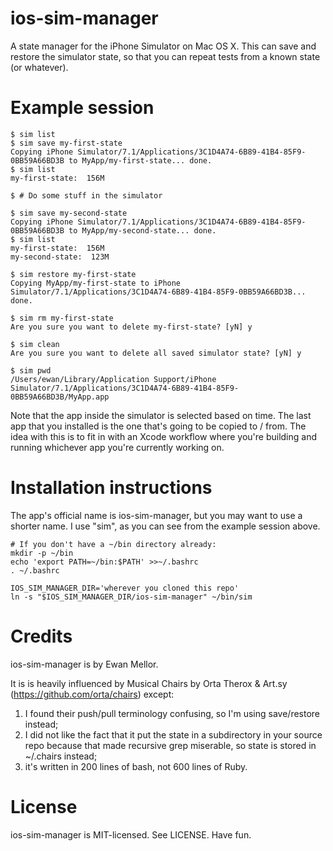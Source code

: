 ios-sim-manager
===============

A state manager for the iPhone Simulator on Mac OS X.  This can save and
restore the simulator state, so that you can repeat tests from a known state
(or whatever).

# Example session

```
$ sim list
$ sim save my-first-state
Copying iPhone Simulator/7.1/Applications/3C1D4A74-6B89-41B4-85F9-0BB59A66BD3B to MyApp/my-first-state... done.
$ sim list
my-first-state:  156M

$ # Do some stuff in the simulator

$ sim save my-second-state
Copying iPhone Simulator/7.1/Applications/3C1D4A74-6B89-41B4-85F9-0BB59A66BD3B to MyApp/my-second-state... done.
$ sim list
my-first-state:  156M
my-second-state:  123M

$ sim restore my-first-state
Copying MyApp/my-first-state to iPhone Simulator/7.1/Applications/3C1D4A74-6B89-41B4-85F9-0BB59A66BD3B... done.

$ sim rm my-first-state
Are you sure you want to delete my-first-state? [yN] y

$ sim clean
Are you sure you want to delete all saved simulator state? [yN] y

$ sim pwd
/Users/ewan/Library/Application Support/iPhone Simulator/7.1/Applications/3C1D4A74-6B89-41B4-85F9-0BB59A66BD3B/MyApp.app

```

Note that the app inside the simulator is selected based on time.  The last
app that you installed is the one that's going to be copied to / from.  The
idea with this is to fit in with an Xcode workflow where you're building
and running whichever app you're currently working on.

# Installation instructions

The app's official name is ios-sim-manager, but you may want to use a shorter
name.  I use "sim", as you can see from the example session above.

```
# If you don't have a ~/bin directory already:
mkdir -p ~/bin
echo 'export PATH=~/bin:$PATH' >>~/.bashrc
. ~/.bashrc

IOS_SIM_MANAGER_DIR='wherever you cloned this repo'
ln -s "$IOS_SIM_MANAGER_DIR/ios-sim-manager" ~/bin/sim
```

# Credits

ios-sim-manager is by Ewan Mellor.

It is is heavily influenced by Musical Chairs by Orta Therox & Art.sy
(https://github.com/orta/chairs) except:
1. I found their push/pull terminology confusing, so I'm using
save/restore instead;
2. I did not like the fact that it put the state in a subdirectory in your
source repo because that made recursive grep miserable, so state is stored
in ~/.chairs instead;
3. it's written in 200 lines of bash, not 600 lines of Ruby.

# License

ios-sim-manager is MIT-licensed.  See LICENSE.  Have fun.
